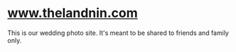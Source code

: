 # www.thelandnin.com
This is our wedding photo site. It's meant to be shared to friends and family only.
